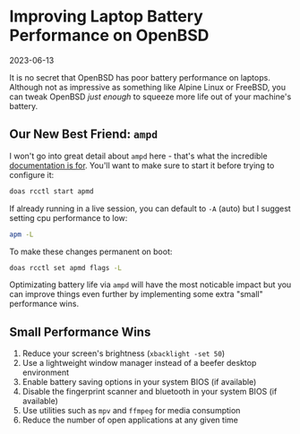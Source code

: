 # Improving Laptop Battery Performance on OpenBSD

2023-06-13

It is no secret that OpenBSD has poor battery performance on laptops. Although not as impressive as something like Alpine Linux or FreeBSD, you can tweak OpenBSD *just enough* to squeeze more life out of your machine's battery.

## Our New Best Friend: `ampd`

I won't go into great detail about `ampd` here - that's what the incredible [documentation is for](https://man.openbsd.org/apmd). You'll want to make sure to start it before trying to configure it:

```sh
doas rcctl start apmd
```

If already running in a live session, you can default to `-A` (auto) but I suggest setting cpu performance to low:

```sh
apm -L
```

To make these changes permanent on boot:

```sh
doas rcctl set apmd flags -L
```

Optimizating battery life via `ampd` will have the most noticable impact but you can improve things even further by implementing some extra "small" performance wins.

## Small Performance Wins

1. Reduce your screen's brightness (`xbacklight -set 50`)
2. Use a lightweight window manager instead of a beefer desktop environment
3. Enable battery saving options in your system BIOS (if available)
4. Disable the fingerprint scanner and bluetooth in your system BIOS (if available)
5. Use utilities such as `mpv` and `ffmpeg` for media consumption
6. Reduce the number of open applications at any given time